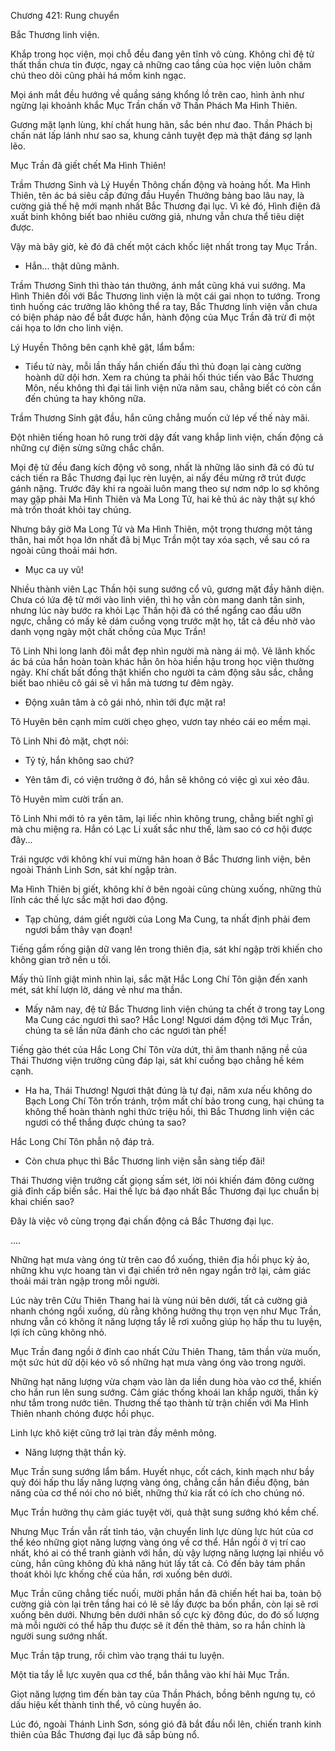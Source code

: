 




Chương 421: Rung chuyển


Bắc Thương linh viện.

Khắp trong học viện, mọi chỗ đều đang yên tĩnh vô cùng. Không chỉ đệ tử thất thần chưa tin được, ngay cả những cao tầng của học viện luôn chăm chú theo dõi cũng phải há mồm kinh ngạc.

Mọi ánh mắt đều hướng về quầng sáng khổng lồ trên cao, hình ảnh như ngừng lại khoảnh khắc Mục Trần chấn vỡ Thần Phách Ma Hình Thiên.

Gương mặt lạnh lùng, khí chất hung hãn, sắc bén như đao. Thần Phách bị chấn nát lấp lánh như sao sa, khung cảnh tuyệt đẹp mà thật đáng sợ lạnh lẽo.

Mục Trần đã giết chết Ma Hình Thiên!

Trầm Thương Sinh và Lý Huyền Thông chấn động và hoảng hốt. Ma Hình Thiên, tên ác bá siêu cấp đứng đầu Huyền Thưởng bảng bao lâu nay, là cường giả thế hệ mới mạnh nhất Bắc Thương đại lục. Vì kẻ đó, Hình điện đã xuất binh không biết bao nhiêu cường giả, nhưng vẫn chưa thể tiêu diệt được.

Vậy mà bây giờ, kẻ đó đã chết một cách khốc liệt nhất trong tay Mục Trần.

- Hắn... thật dũng mãnh.

Trầm Thương Sinh thì thào tán thưởng, ánh mắt cũng khá vui sướng. Ma Hình Thiên đối với Bắc Thương linh viện là một cái gai nhọn to tướng. Trong tình huống các trưởng lão không thể ra tay, Bắc Thương linh viện vẫn chưa có biện pháp nào để bắt được hắn, hành động của Mục Trần đã trừ đi một cái họa to lớn cho linh viện.

Lý Huyền Thông bên cạnh khẽ gật, lẩm bẩm:

- Tiểu tử này, mỗi lần thấy hắn chiến đấu thì thủ đoạn lại càng cường hoành dữ dội hơn. Xem ra chúng ta phải hối thúc tiến vào Bắc Thương Môn, nếu không thì đại tái linh viện nửa năm sau, chẳng biết có còn cần đến chúng ta hay không nữa.

Trầm Thương Sinh gật đầu, hắn cũng chẳng muốn cứ lép vế thế này mãi.

Đột nhiên tiếng hoan hô rung trời dậy đất vang khắp linh viện, chấn động cả những cự điện sừng sững chắc chắn.

Mọi đệ tử đều đang kích động vô song, nhất là những lão sinh đã có đủ tư cách tiến ra Bắc Thương đại lục rèn luyện, ai nấy đều mừng rỡ trút được gánh nặng. Trước đây khi ra ngoài luôn mang theo sự nơm nớp lo sợ không may gặp phải Ma Hình Thiên và Ma Long Tử, hai kẻ thủ ác này thật sự khó mà trốn thoát khỏi tay chúng.

Nhưng bây giờ Ma Long Tử và Ma Hình Thiên, một trọng thương một táng thân, hai mốt họa lớn nhất đã bị Mục Trần một tay xóa sạch, về sau có ra ngoài cũng thoải mái hơn.

- Mục ca uy vũ!

Nhiều thành viên Lạc Thần hội sung sướng cổ vũ, gương mặt đầy hãnh diện. Chưa có lứa đệ tử mới vào linh viện, thì họ vẫn còn mang danh tân sinh, nhưng lúc này bước ra khỏi Lạc Thần hội đã có thể ngẩng cao đầu ưỡn ngực, chẳng có mấy kẻ dám cuồng vọng trước mặt họ, tất cả đều nhờ vào danh vọng ngày một chất chồng của Mục Trần!

Tô Linh Nhi long lanh đôi mắt đẹp nhìn người mà nàng ái mộ. Vẻ lãnh khốc ác bá của hắn hoàn toàn khác hẳn ôn hòa hiền hậu trong học viện thường ngày. Khí chất bất đồng thật khiến cho người ta cảm động sâu sắc, chẳng biết bao nhiêu cô gái sẽ vì hắn mà tương tư đêm ngày.

- Động xuân tâm à cô gái nhỏ, nhìn tới đực mặt ra!

Tô Huyên bên cạnh mỉm cười chẹo ghẹo, vươn tay nhéo cái eo mềm mại.

Tô Linh Nhi đỏ mặt, chợt nói:

- Tỷ tỷ, hắn không sao chứ?

- Yên tâm đi, có viện trưởng ở đó, hắn sẽ không có việc gì xui xẻo đâu.

Tô Huyên mỉm cười trấn an.

Tô Linh Nhi mới tỏ ra yên tâm, lại liếc nhìn không trung, chẳng biết nghĩ gì mà chu miệng ra. Hắn có Lạc Li xuất sắc như thế, làm sao có cơ hội được đây...

Trái ngược với không khí vui mừng hân hoan ở Bắc Thương linh viện, bên ngoài Thánh Linh Sơn, sát khí ngập tràn.

Ma Hình Thiên bị giết, không khí ở bên ngoài cũng chùng xuống, những thủ lĩnh các thế lực sắc mặt hơi dao động.

- Tạp chủng, dám giết người của Long Ma Cung, ta nhất định phải đem ngươi bầm thây vạn đoạn!

Tiếng gầm rống giận dữ vang lên trong thiên địa, sát khí ngập trời khiến cho không gian trở nên u tối.

Mấy thủ lĩnh giật mình nhìn lại, sắc mặt Hắc Long Chí Tôn giận đến xanh mét, sát khí lượn lờ, dáng vẻ như ma thần.

- Mấy năm nay, đệ tử Bắc Thương linh viện chúng ta chết ở trong tay Long Ma Cung các ngươi thì sao? Hắc Long! Ngươi dám động tới Mục Trần, chúng ta sẽ lần nữa đánh cho các ngươi tàn phế!

Tiếng gào thét của Hắc Long Chí Tôn vừa dứt, thì âm thanh nặng nề của Thái Thương viện trưởng cũng đáp lại, sát khí cuồng bạo chẳng hề kém cạnh.

- Ha ha, Thái Thương! Ngươi thật đúng là tự đại, năm xưa nếu không do Bạch Long Chí Tôn trốn tránh, trộm mất chí bảo trong cung, hại chúng ta không thể hoàn thành nghi thức triệu hồi, thì Bắc Thương linh viện các ngươi có thể thắng được chúng ta sao?

Hắc Long Chí Tôn phẫn nộ đáp trả.

- Còn chưa phục thì Bắc Thương linh viện sẵn sàng tiếp đãi!

Thái Thương viện trưởng cất giọng sấm sét, lời nói khiến đám đông cường giả đỉnh cấp biến sắc. Hai thế lực bá đạo nhất Bắc Thương đại lục chuẩn bị khai chiến sao?

Đây là việc vô cùng trọng đại chấn động cả Bắc Thương đại lục.

....

Những hạt mưa vàng óng từ trên cao đổ xuống, thiên địa hồi phục kỳ ảo, những khu vực hoang tàn vì đại chiến trở nên ngay ngắn trở lại, cảm giác thoải mái tràn ngập trong mỗi người.

Lúc này trên Cửu Thiên Thang hai là vùng núi bên dưới, tất cả cường giả nhanh chóng ngồi xuống, dù rằng không hưởng thụ trọn vẹn như Mục Trần, nhưng vẫn có không ít năng lượng tẩy lễ rơi xuống giúp họ hấp thu tu luyện, lợi ích cũng không nhỏ.

Mục Trần đang ngồi ở đỉnh cao nhất Cửu Thiên Thang, tâm thần vừa muốn, một sức hút dữ dội kéo vô số những hạt mưa vàng óng vào trong người.

Những hạt năng lượng vừa chạm vào làn da liền dung hòa vào cơ thể, khiến cho hắn run lên sung sướng. Cảm giác thống khoái lan khắp người, thần kỳ như tắm trong nước tiên. Thương thế tạo thành từ trận chiến với Ma Hình Thiên nhanh chóng được hồi phục.

Linh lực khô kiệt cũng trở lại tràn đầy mênh mông.

- Năng lượng thật thần kỳ.

Mục Trần sung sướng lẩm bẩm. Huyết nhục, cốt cách, kinh mạch như bầy quỷ đói hấp thu lấy năng lượng vàng óng, chẳng cần hắn điều động, bản năng của cơ thể nói cho nó biết, những thứ kia rất có ích cho chúng nó.

Mục Trần hưởng thụ cảm giác tuyệt vời, quả thật sung sướng khó kềm chế.

Nhưng Mục Trần vẫn rất tỉnh táo, vận chuyển linh lực dùng lực hút của cơ thể kéo những giọt năng lượng vàng óng về cơ thể. Hắn ngồi ở vị trí cao nhất, khó ai có thể tranh giành với hắn, dù vậy lượng năng lượng lại nhiều vô cùng, hắn cũng không đủ khả năng hút lấy tất cả. Có đến bảy tám phần thoát khỏi lực khống chế của hắn, rơi xuống bên dưới.

Mục Trần cũng chẳng tiếc nuối, mười phần hắn đã chiến hết hai ba, toàn bộ cường giả còn lại trên tầng hai có lẽ sẽ lấy được ba bốn phần, còn lại sẽ rơi xuống bên dưới. Nhưng bên dưới nhân số cực kỳ đông đúc, do đó số lượng mà mỗi người có thể hấp thu được sẽ ít đến thê thảm, so ra hắn chính là người sung sướng nhất.

Mục Trần tập trung, rồi chìm vào trạng thái tu luyện.

Một tia tẩy lễ lực xuyên qua cơ thể, bắn thẳng vào khí hải Mục Trần.

Giọt năng lượng tìm đến bàn tay của Thần Phách, bồng bênh ngưng tụ, có dấu hiệu kết thành tinh thể, vô cùng huyền ảo.

Lúc đó, ngoài Thánh Linh Sơn, sóng gió đã bắt đầu nổi lên, chiến tranh kinh thiên của Bắc Thương đại lục đã sắp bùng nổ.




